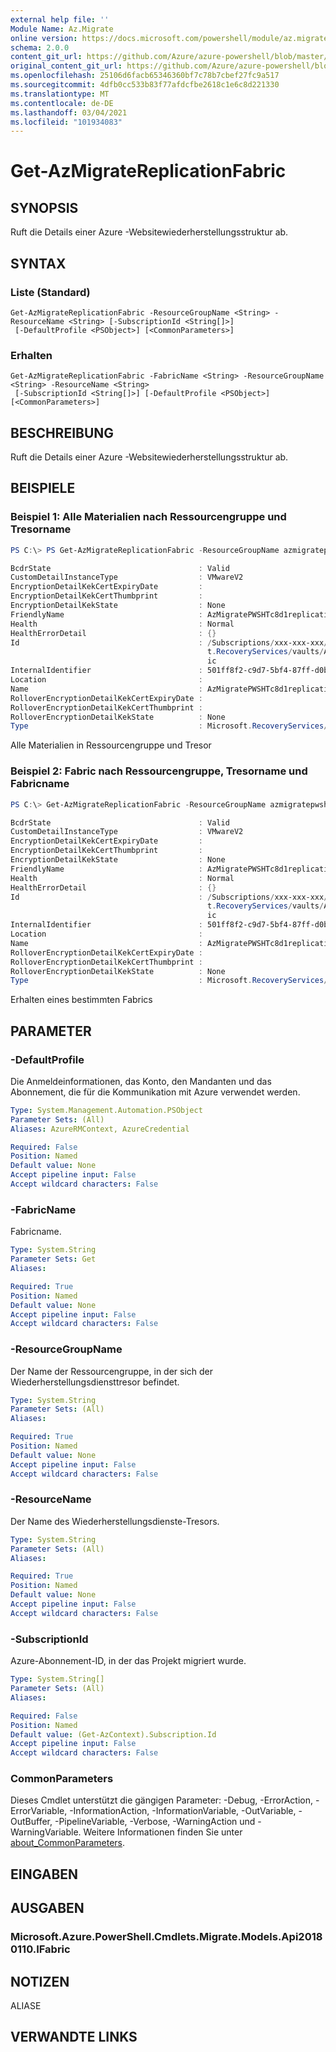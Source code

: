 ```yaml
---
external help file: ''
Module Name: Az.Migrate
online version: https://docs.microsoft.com/powershell/module/az.migrate/get-azmigratereplicationfabric
schema: 2.0.0
content_git_url: https://github.com/Azure/azure-powershell/blob/master/src/Migrate/help/Get-AzMigrateReplicationFabric.md
original_content_git_url: https://github.com/Azure/azure-powershell/blob/master/src/Migrate/help/Get-AzMigrateReplicationFabric.md
ms.openlocfilehash: 25106d6facb65346360bf7c78b7cbef27fc9a517
ms.sourcegitcommit: 4dfb0cc533b83f77afdcfbe2618c1e6c8d221330
ms.translationtype: MT
ms.contentlocale: de-DE
ms.lasthandoff: 03/04/2021
ms.locfileid: "101934083"
---
```

# Get-AzMigrateReplicationFabric

## SYNOPSIS
Ruft die Details einer Azure -Websitewiederherstellungsstruktur ab.

## SYNTAX

### Liste (Standard)
```
Get-AzMigrateReplicationFabric -ResourceGroupName <String> -ResourceName <String> [-SubscriptionId <String[]>]
 [-DefaultProfile <PSObject>] [<CommonParameters>]
```

### Erhalten
```
Get-AzMigrateReplicationFabric -FabricName <String> -ResourceGroupName <String> -ResourceName <String>
 [-SubscriptionId <String[]>] [-DefaultProfile <PSObject>] [<CommonParameters>]
```

## BESCHREIBUNG
Ruft die Details einer Azure -Websitewiederherstellungsstruktur ab.

## BEISPIELE

### Beispiel 1: Alle Materialien nach Ressourcengruppe und Tresorname
```powershell
PS C:\> PS Get-AzMigrateReplicationFabric -ResourceGroupName azmigratepwshtestasr13072020 -ResourceName AzMigrateTestProjectPWSH02aarsvault -FabricName AzMigratePWSHTc8d1replicationfabric

BcdrState                                 : Valid
CustomDetailInstanceType                  : VMwareV2
EncryptionDetailKekCertExpiryDate         :
EncryptionDetailKekCertThumbprint         :
EncryptionDetailKekState                  : None
FriendlyName                              : AzMigratePWSHTc8d1replicationfabric
Health                                    : Normal
HealthErrorDetail                         : {}
Id                                        : /Subscriptions/xxx-xxx-xxx/resourceGroups/azmigratepwshtestasr13072020/providers/Microsof
                                            t.RecoveryServices/vaults/AzMigrateTestProjectPWSH02aarsvault/replicationFabrics/AzMigratePWSHTc8d1replicationfabr
                                            ic
InternalIdentifier                        : 501ff8f2-c9d7-5bf4-87ff-d0b3fc98aeb5
Location                                  :
Name                                      : AzMigratePWSHTc8d1replicationfabric
RolloverEncryptionDetailKekCertExpiryDate :
RolloverEncryptionDetailKekCertThumbprint :
RolloverEncryptionDetailKekState          : None
Type                                      : Microsoft.RecoveryServices/vaults/replicationFabrics
```

Alle Materialien in Ressourcengruppe und Tresor

### Beispiel 2: Fabric nach Ressourcengruppe, Tresorname und Fabricname
```powershell
PS C:\> Get-AzMigrateReplicationFabric -ResourceGroupName azmigratepwshtestasr13072020 -ResourceName AzMigrateTestProjectPWSH02aarsvault

BcdrState                                 : Valid
CustomDetailInstanceType                  : VMwareV2
EncryptionDetailKekCertExpiryDate         :
EncryptionDetailKekCertThumbprint         :
EncryptionDetailKekState                  : None
FriendlyName                              : AzMigratePWSHTc8d1replicationfabric
Health                                    : Normal
HealthErrorDetail                         : {}
Id                                        : /Subscriptions/xxx-xxx-xxx/resourceGroups/azmigratepwshtestasr13072020/providers/Microsof
                                            t.RecoveryServices/vaults/AzMigrateTestProjectPWSH02aarsvault/replicationFabrics/AzMigratePWSHTc8d1replicationfabr
                                            ic
InternalIdentifier                        : 501ff8f2-c9d7-5bf4-87ff-d0b3fc98aeb5
Location                                  :
Name                                      : AzMigratePWSHTc8d1replicationfabric
RolloverEncryptionDetailKekCertExpiryDate :
RolloverEncryptionDetailKekCertThumbprint :
RolloverEncryptionDetailKekState          : None
Type                                      : Microsoft.RecoveryServices/vaults/replicationFabrics
```

Erhalten eines bestimmten Fabrics

## PARAMETER

### -DefaultProfile
Die Anmeldeinformationen, das Konto, den Mandanten und das Abonnement, die für die Kommunikation mit Azure verwendet werden.

```yaml
Type: System.Management.Automation.PSObject
Parameter Sets: (All)
Aliases: AzureRMContext, AzureCredential

Required: False
Position: Named
Default value: None
Accept pipeline input: False
Accept wildcard characters: False
```

### -FabricName
Fabricname.

```yaml
Type: System.String
Parameter Sets: Get
Aliases:

Required: True
Position: Named
Default value: None
Accept pipeline input: False
Accept wildcard characters: False
```

### -ResourceGroupName
Der Name der Ressourcengruppe, in der sich der Wiederherstellungsdiensttresor befindet.

```yaml
Type: System.String
Parameter Sets: (All)
Aliases:

Required: True
Position: Named
Default value: None
Accept pipeline input: False
Accept wildcard characters: False
```

### -ResourceName
Der Name des Wiederherstellungsdienste-Tresors.

```yaml
Type: System.String
Parameter Sets: (All)
Aliases:

Required: True
Position: Named
Default value: None
Accept pipeline input: False
Accept wildcard characters: False
```

### -SubscriptionId
Azure-Abonnement-ID, in der das Projekt migriert wurde.

```yaml
Type: System.String[]
Parameter Sets: (All)
Aliases:

Required: False
Position: Named
Default value: (Get-AzContext).Subscription.Id
Accept pipeline input: False
Accept wildcard characters: False
```

### CommonParameters
Dieses Cmdlet unterstützt die gängigen Parameter: -Debug, -ErrorAction, -ErrorVariable, -InformationAction, -InformationVariable, -OutVariable, -OutBuffer, -PipelineVariable, -Verbose, -WarningAction und -WarningVariable. Weitere Informationen finden Sie unter [about_CommonParameters](http://go.microsoft.com/fwlink/?LinkID=113216).

## EINGABEN

## AUSGABEN

### Microsoft.Azure.PowerShell.Cmdlets.Migrate.Models.Api20180110.IFabric

## NOTIZEN

ALIASE

## VERWANDTE LINKS

